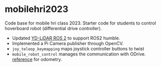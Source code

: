 # mobilehri2023
Code base for mobile hri class 2023. 
Starter code for students to control hoverboard robot (differential drive controller).

- Updated [YD-LiDAR ROS 2](https://github.com/YDLIDAR/ydlidar_ros2_driver) to support ROS2 humble.
- Implemented a Pi Camera publisher through OpenCV.
- `joy_teleop_keymapping` maps joystick controller buttons to twist
- `mobile_robot_control` manages the communication with ODrive. [reference](https://github.com/neomanic/odrive_ros) for odometry.
